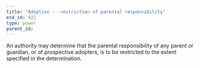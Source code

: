 ```yaml
---
title: "Adoption -  restriction of parental responsibility"
esd_id: 422
type: power
parent_id:  
---
```


An authority may determine that the parental responsibility of any parent or guardian, or of prospective adopters, is to be restricted to the extent specified in the determination.


